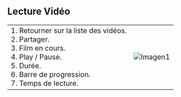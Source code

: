 ## Lecture Vidéo

|  |  |
|:-------|:-------|
|1.	Retourner sur la liste des vidéos.<br> 2.	Partager.<br> 3.	Film en cours.<br> 4.	Play / Pause.<br> 5.	Durée.<br> 6.	Barre de progression.<br> 7.	Temps de lecture.| ![Imagen1](http://static.energysistem.com/images/manuals/39530/5370875333d62.jpg)|
